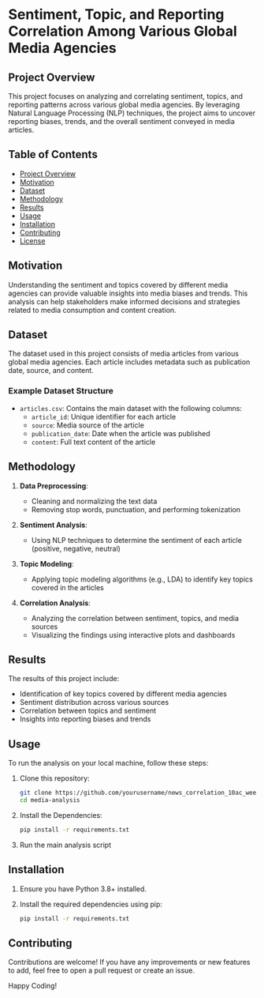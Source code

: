 # Sentiment, Topic, and Reporting Correlation Among Various Global Media Agencies

## Project Overview

This project focuses on analyzing and correlating sentiment, topics, and reporting patterns across various global media agencies. By leveraging Natural Language Processing (NLP) techniques, the project aims to uncover reporting biases, trends, and the overall sentiment conveyed in media articles.

## Table of Contents

- [Project Overview](#project-overview)
- [Motivation](#motivation)
- [Dataset](#dataset)
- [Methodology](#methodology)
- [Results](#results)
- [Usage](#usage)
- [Installation](#installation)
- [Contributing](#contributing)
- [License](#license)

## Motivation

Understanding the sentiment and topics covered by different media agencies can provide valuable insights into media biases and trends. This analysis can help stakeholders make informed decisions and strategies related to media consumption and content creation.

## Dataset

The dataset used in this project consists of media articles from various global media agencies. Each article includes metadata such as publication date, source, and content.

### Example Dataset Structure

- `articles.csv`: Contains the main dataset with the following columns:
  - `article_id`: Unique identifier for each article
  - `source`: Media source of the article
  - `publication_date`: Date when the article was published
  - `content`: Full text content of the article

## Methodology

1. **Data Preprocessing**:
   - Cleaning and normalizing the text data
   - Removing stop words, punctuation, and performing tokenization

2. **Sentiment Analysis**:
   - Using NLP techniques to determine the sentiment of each article (positive, negative, neutral)

3. **Topic Modeling**:
   - Applying topic modeling algorithms (e.g., LDA) to identify key topics covered in the articles

4. **Correlation Analysis**:
   - Analyzing the correlation between sentiment, topics, and media sources
   - Visualizing the findings using interactive plots and dashboards

## Results

The results of this project include:
- Identification of key topics covered by different media agencies
- Sentiment distribution across various sources
- Correlation between topics and sentiment
- Insights into reporting biases and trends

## Usage

To run the analysis on your local machine, follow these steps:

1. Clone this repository:
   ```bash
   git clone https://github.com/yourusername/news_correlation_10ac_week0.git
   cd media-analysis
   ```
2. Install the Dependencies:
    ```bash
    pip install -r requirements.txt
    ```

3. Run the main analysis script

## Installation
1. Ensure you have Python 3.8+ installed.

2. Install the required dependencies using pip:
    ```bash
    pip install -r requirements.txt
    ```

## Contributing
Contributions are welcome! If you have any improvements or new features to add, feel free to open a pull request or create an issue.

Happy Coding!
